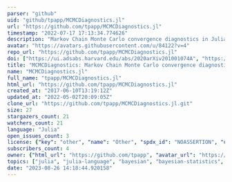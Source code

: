 ```yaml
---
parser: "github"
uid: "github/tpapp/MCMCDiagnostics.jl"
url: "https://github.com/tpapp/MCMCDiagnostics.jl"
timestamp: "2022-07-17 17:13:34.774626"
description: "Markov Chain Monte Carlo convergence diagnostics in Julia"
avatar: "https://avatars.githubusercontent.com/u/84122?v=4"
repo_url: "https://github.com/tpapp/MCMCDiagnostics.jl"
doi: ["https://ui.adsabs.harvard.edu/abs/2020arXiv201001074A", "https://ui.adsabs.harvard.edu/abs/2020ascl.soft11004P/abstract"]
title: "MCMCDiagnostics: Markov Chain Monte Carlo convergence diagnostics"
name: "MCMCDiagnostics.jl"
full_name: "tpapp/MCMCDiagnostics.jl"
html_url: "https://github.com/tpapp/MCMCDiagnostics.jl"
created_at: "2017-06-10T13:19:12Z"
updated_at: "2022-05-02T20:09:05Z"
clone_url: "https://github.com/tpapp/MCMCDiagnostics.jl.git"
size: 27
stargazers_count: 21
watchers_count: 21
language: "Julia"
open_issues_count: 3
license: {"key": "other", "name": "Other", "spdx_id": "NOASSERTION", "url": null, "node_id": "MDc6TGljZW5zZTA="}
subscribers_count: 4
owner: {"html_url": "https://github.com/tpapp", "avatar_url": "https://avatars.githubusercontent.com/u/84122?v=4", "login": "tpapp", "type": "User"}
topics: ["julia", "julia-language", "bayesian", "bayesian-statistics", "bayesian-methods", "bayesian-inference"]
date: "2023-08-26 14:18:44.920158"
---
```

